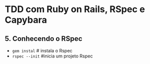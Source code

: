 # TDD com Ruby on Rails, RSpec e Capybara

## 5. Conhecendo o RSpec
- `gem instal` # instala o Rspec
- `rspec --init` #inicia um projeto Rspec





